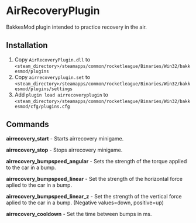 # AirRecoveryPlugin
BakkesMod plugin intended to practice recovery in the air.

## Installation

1. Copy `AirRecoveryPlugin.dll` to `<steam_directory>/steamapps/common/rocketleague/Binaries/Win32/bakkesmod/plugins`
2. Copy `airrecoveryplugin.set` to `<steam_directory>/steamapps/common/rocketleague/Binaries/Win32/bakkesmod/plugins/settings`
3. Add `plugin load airrecoveryplugin` to `<steam_directory>/steamapps/common/rocketleague/Binaries/Win32/bakkesmod/cfg/plugins.cfg`

## Commands

**airrecovery_start** - Starts airrecovery minigame.

**airrecovery_stop** - Stops airrecovery minigame.

**airrecovery_bumpspeed_angular** - Sets the strength of the torque applied to the car in a bump.

**airrecovery_bumpspeed_linear** - Set the strength of the horizontal force aplied to the car in a bump.

**airrecovery_bumpspeed_linear_z** - Set the strength of the vertical force aplied to the car in a bump. (Negative values=down, positive=up)

**airrecovery_cooldown** - Set the time between bumps in ms.
